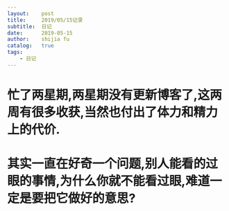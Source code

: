 ```yaml
---
layout:    post
title:     2019/05/15记录
subtitle:  日记
date:      2019-05-15
author:    shijia fu
catalog:   true
tags:
    - 日记
---
```


# 忙了两星期,两星期没有更新博客了,这两周有很多收获,当然也付出了体力和精力上的代价.   
# 其实一直在好奇一个问题,别人能看的过眼的事情,为什么你就不能看过眼,难道一定是要把它做好的意思?    


